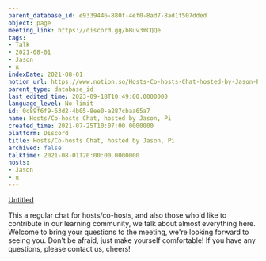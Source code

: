 ```yaml
---
parent_database_id: e9339446-880f-4ef0-8ad7-8ad1f507dded
object: page
meeting_link: https://discord.gg/bBuv3mCQQe
tags:
- Talk
- 2021-08-01
- Jason
- π
indexDate: 2021-08-01
notion_url: https://www.notion.so/Hosts-Co-hosts-Chat-hosted-by-Jason-Pi-0c89f6f963d24b058ee0a287cbaa65a7
parent_type: database_id
last_edited_time: 2023-09-18T10:49:00.0000000
language_level: No limit
id: 0c89f6f9-63d2-4b05-8ee0-a287cbaa65a7
name: Hosts/Co-hosts Chat, hosted by Jason, Pi
created_time: 2021-07-25T10:07:00.0000000
platform: Discord
title: Hosts/Co-hosts Chat, hosted by Jason, Pi
archived: false
talktime: 2021-08-01T20:00:00.0000000
hosts:
- Jason
- π
---
```




[Untitled](https://www.notion.so/cb083fc4f0b7459aa5afe1900ef25a1f)   


This a regular chat for hosts/co-hosts, and also those who'd like to contribute in our learning community, we talk about almost everything here. Welcome to bring your questions to the meeting, we're looking forward to seeing you. Don't be afraid, just make yourself comfortable!
If you have any questions, please contact us, cheers!








